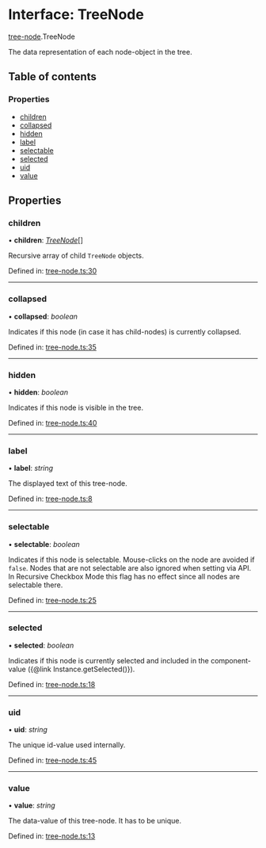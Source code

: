 # Interface: TreeNode

[tree-node](../modules/tree_node.md).TreeNode

The data representation of each node-object in the tree.

## Table of contents

### Properties

- [children](tree_node.treenode.md#children)
- [collapsed](tree_node.treenode.md#collapsed)
- [hidden](tree_node.treenode.md#hidden)
- [label](tree_node.treenode.md#label)
- [selectable](tree_node.treenode.md#selectable)
- [selected](tree_node.treenode.md#selected)
- [uid](tree_node.treenode.md#uid)
- [value](tree_node.treenode.md#value)

## Properties

### children

• **children**: [*TreeNode*](tree_node.treenode.md)[]

Recursive array of child `TreeNode` objects.

Defined in: [tree-node.ts:30](https://github.com/ckotzbauer/simple-tree-component/blob/8798469/src/types/tree-node.ts#L30)

___

### collapsed

• **collapsed**: *boolean*

Indicates if this node (in case it has child-nodes) is currently collapsed.

Defined in: [tree-node.ts:35](https://github.com/ckotzbauer/simple-tree-component/blob/8798469/src/types/tree-node.ts#L35)

___

### hidden

• **hidden**: *boolean*

Indicates if this node is visible in the tree.

Defined in: [tree-node.ts:40](https://github.com/ckotzbauer/simple-tree-component/blob/8798469/src/types/tree-node.ts#L40)

___

### label

• **label**: *string*

The displayed text of this tree-node.

Defined in: [tree-node.ts:8](https://github.com/ckotzbauer/simple-tree-component/blob/8798469/src/types/tree-node.ts#L8)

___

### selectable

• **selectable**: *boolean*

Indicates if this node is selectable. Mouse-clicks on the node are avoided if `false`.
Nodes that are not selectable are also ignored when setting via API.
In Recursive Checkbox Mode this flag has no effect since all nodes are selectable there.

Defined in: [tree-node.ts:25](https://github.com/ckotzbauer/simple-tree-component/blob/8798469/src/types/tree-node.ts#L25)

___

### selected

• **selected**: *boolean*

Indicates if this node is currently selected and included in the component-value ({@link Instance.getSelected()}).

Defined in: [tree-node.ts:18](https://github.com/ckotzbauer/simple-tree-component/blob/8798469/src/types/tree-node.ts#L18)

___

### uid

• **uid**: *string*

The unique id-value used internally.

Defined in: [tree-node.ts:45](https://github.com/ckotzbauer/simple-tree-component/blob/8798469/src/types/tree-node.ts#L45)

___

### value

• **value**: *string*

The data-value of this tree-node. It has to be unique.

Defined in: [tree-node.ts:13](https://github.com/ckotzbauer/simple-tree-component/blob/8798469/src/types/tree-node.ts#L13)
